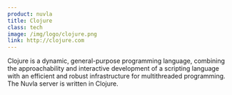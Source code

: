 ```yaml
---
product: nuvla
title: Clojure
class: tech
image: /img/logo/clojure.png
link: http://clojure.com
---
```


Clojure is a dynamic, general-purpose programming language, combining the approachability and interactive development of a scripting language with an efficient and robust infrastructure for multithreaded programming.  The Nuvla server is written in Clojure.
